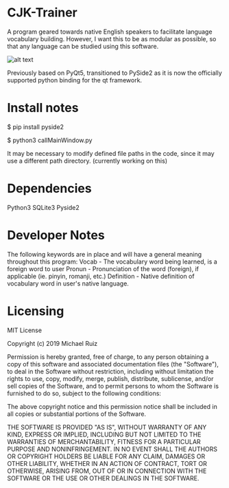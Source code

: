 # CJK-Trainer
A program geared towards native English speakers to facilitate language vocabulary building. However, I want this to be as modular as possible, so that any language can be studied using this software.

![alt text](https://i.imgur.com/WlsklX7.png)


Previously based on PyQt5, transitioned to PySide2 as it is now the officially supported python binding for the  qt framework.


# Install notes
$ pip install pyside2

$ python3 callMainWindow.py

It may be necessary to modify defined file paths in the code, since it may use a different path directory.
(currently working on this)


# Dependencies
Python3
SQLite3
Pyside2



# Developer Notes
The following keywords are in place and will have a general meaning throughout this program:
Vocab - The vocabulary word being learned, is a foreign word to user
Pronun - Pronunciation of the word (foreign), if applicable (ie. pinyin, romanji, etc.)
Definition - Native definition of vocabulary word in user's native language.


# Licensing
MIT License

Copyright (c) 2019 Michael Ruiz

Permission is hereby granted, free of charge, to any person obtaining a copy
of this software and associated documentation files (the "Software"), to deal
in the Software without restriction, including without limitation the rights
to use, copy, modify, merge, publish, distribute, sublicense, and/or sell
copies of the Software, and to permit persons to whom the Software is
furnished to do so, subject to the following conditions:

The above copyright notice and this permission notice shall be included in all
copies or substantial portions of the Software.

THE SOFTWARE IS PROVIDED "AS IS", WITHOUT WARRANTY OF ANY KIND, EXPRESS OR
IMPLIED, INCLUDING BUT NOT LIMITED TO THE WARRANTIES OF MERCHANTABILITY,
FITNESS FOR A PARTICULAR PURPOSE AND NONINFRINGEMENT. IN NO EVENT SHALL THE
AUTHORS OR COPYRIGHT HOLDERS BE LIABLE FOR ANY CLAIM, DAMAGES OR OTHER
LIABILITY, WHETHER IN AN ACTION OF CONTRACT, TORT OR OTHERWISE, ARISING FROM,
OUT OF OR IN CONNECTION WITH THE SOFTWARE OR THE USE OR OTHER DEALINGS IN THE
SOFTWARE.
